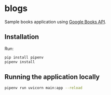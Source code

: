 # blogs
Sample books application using [Google Books API](https://developers.google.com/books/docs/overview).


## Installation

Run:

```bash
pip install pipenv
pipenv install
```


## Running the application locally

```bash
pipenv run uvicorn main:app --reload
```
